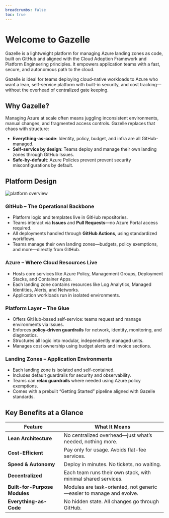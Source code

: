 ```yaml
---
breadcrumbs: false
toc: true
---
```


# Welcome to Gazelle

Gazelle is a lightweight platform for managing Azure landing zones as code, built on GitHub and aligned with the Cloud Adoption Framework and Platform Engineering principles. It empowers application teams with a fast, secure, and autonomous path to the cloud.

Gazelle is ideal for teams deploying cloud-native workloads to Azure who want a lean, self-service platform with built-in security, and cost tracking—without the overhead of centralized gate keeping.

## Why Gazelle?

Managing Azure at scale often means juggling inconsistent environments, manual changes, and fragmented access controls. Gazelle replaces that chaos with structure:

- **Everything-as-code**: Identity, policy, budget, and infra are all GitHub-managed.
- **Self-service by design**: Teams deploy and manage their own landing zones through GitHub Issues.
- **Safe-by-default**: Azure Policies prevent prevent security misconfigurations by default.

## Platform Design

![platform overview](/platform-overview.png)


### GitHub – The Operational Backbone

- Platform logic and templates live in GitHub repositories.
- Teams interact via **Issues** and **Pull Requests**—no Azure Portal access required.
- All deployments handled through **GitHub Actions**, using standardized workflows.
- Teams manage their own landing zones—budgets, policy exemptions, and more—directly from GitHub.

### Azure – Where Cloud Resources Live

- Hosts core services like Azure Policy, Management Groups, Deployment Stacks, and Container Apps.
- Each landing zone contains resources like Log Analytics, Managed Identities, Alerts, and Networks.
- Application workloads run in isolated environments.

### Platform Layer – The Glue

- Offers GitHub-based self-service: teams request and manage environments via Issues.
- Enforces **policy-driven guardrails** for network, identity, monitoring, and diagnostics.
- Structures all logic into modular, independently managed units.
- Manages cost ownership using budget alerts and invoice sections.


### Landing Zones – Application Environments

- Each landing zone is isolated and self-contained.
- Includes default guardrails for security and observability.
- Teams can **relax guardrails** where needed using Azure policy exemptions.
- Comes with a prebuilt “Getting Started” pipeline aligned with Gazelle standards.

## Key Benefits at a Glance

| Feature             | What It Means                                                                 |
|---------------------|-------------------------------------------------------------------------------|
| **Lean Architecture**       | No centralized overhead—just what’s needed, nothing more.                |
| **Cost-Efficient**          | Pay only for usage. Avoids flat-fee services.                           |
| **Speed & Autonomy**        | Deploy in minutes. No tickets, no waiting.                              |
| **Decentralized**           | Each team runs their own stack, with minimal shared services.           |
| **Built-for-Purpose Modules** | Modules are task-oriented, not generic—easier to manage and evolve.    |
| **Everything-as-Code**      | No hidden state. All changes go through GitHub.                         |
